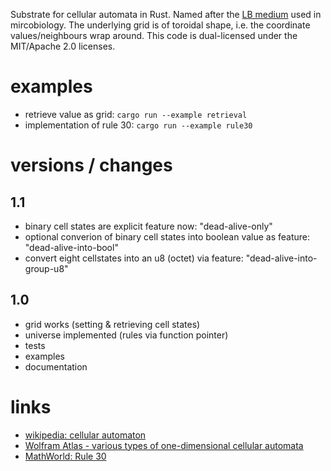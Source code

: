 Substrate for cellular automata in Rust.
Named after the [LB medium](https://en.wikipedia.org/wiki/Lysogeny_broth)
used in mircobiology.
The underlying grid is of toroidal shape, i.e. the coordinate
values/neighbours wrap around. This code is dual-licensed
under the MIT/Apache 2.0 licenses.


# examples
* retrieve value as grid: `cargo run --example retrieval`
* implementation of rule 30: `cargo run --example rule30`

# versions / changes

## 1.1
* binary cell states are explicit feature now: "dead-alive-only"
* optional converion of binary cell states into boolean value as feature: "dead-alive-into-bool"
* convert eight cellstates into an u8 (octet) via feature: "dead-alive-into-group-u8"

## 1.0
* grid works (setting & retrieving cell states)
* universe implemented (rules via function pointer)
* tests
* examples
* documentation

# links
* [wikipedia: cellular automaton](https://en.wikipedia.org/wiki/Cellular_automaton)
* [Wolfram Atlas - various types of one-dimensional cellular automata](http://atlas.wolfram.com/TOC/TOC_200.html)
* [MathWorld: Rule 30](https://mathworld.wolfram.com/Rule30.html)
